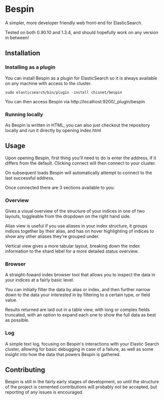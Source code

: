 Bespin
======

A simpler, more developer friendly web front-end for ElasticSearch.

Tested on both 0.90.10 and 1.3.4, and should hopefully work on any version in between!

Installation
------------

### Installing as a plugin

You can install Bespin as a plugin for ElasticSearch so it is always available on any machine with access to the cluster.

```
sudo elasticsearch/bin/plugin -install chisnet/bespin
```

You can then access Bespin via http://localhost:9200/_plugin/bespin

### Running locally

As Bespin is written in HTML, you can also just checkout the repository locally and run it directly by opening index.html


Usage
-----

Upon opening Bespin, first thing you'll need to do is enter the address, if it differs from the default. Clicking connect will then connect to your cluster.

On subsequent loads Bespin will automatically attempt to connect to the last successful address.

Once connected there are 3 sections available to you:

### Overview

Gives a visual overview of the structure of your indices in one of two layouts, toggleable from the dropdown on the right hand side.

Alias view is useful if you use aliases in your index structure, it groups indices together by their alias, and has on hover highlighting of indices to show any other aliases they're grouped under.

Vertical view gives a more tabular layout, breaking down the index information to the shard lebel for a more detailed status overview.

### Browser

A straight-foward index browser tool that allows you to inspect the data in your indices at a fairly basic level.

You can initially filter the data by alias or index, and then further narrow down to the data your interested in by filtering to a certain type, or field value.

Results returned are laid out in a table view, with long or complex fields truncated, with an option to expand each one to show the full data as best as possible.

### Log

A simple text log, focusing on Bespin's interactions with your Elastic Search cluster, allowing for basic debugging in case of a failure, as well as some insight into how the data that powers Bespin is gathered.

Contributing
------------

Bespin is still in the fairly early stages of development, so until the structure of the project is cemented contributions will probably not be accepted, but reporting of any issues is encouraged. 
